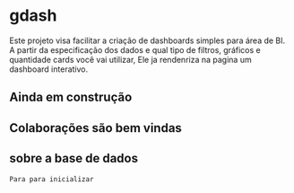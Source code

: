# gdash

Este projeto visa facilitar a criação de dashboards simples para área de BI.
A partir da especificação dos dados e qual tipo de filtros, gráficos e quantidade cards você vai utilizar,
Ele ja rendenriza na pagina um dashboard interativo.

## Ainda em construção
## Colaborações são bem vindas

## sobre a base de dados
    Para para inicializar 
